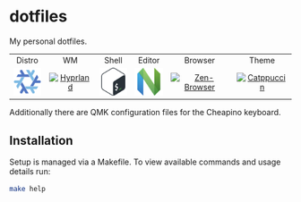 # dotfiles

My personal dotfiles.

<table>
  <tr>
    <td align="center">Distro</td>
    <td align="center">WM</td>
    <td align="center">Shell</td>
    <td align="center">Editor</td>
    <td align="center">Browser</td>
    <td align="center">Theme</td>
  </tr>
  <tr>
    <td align="center">
      <a href="https://nixos.org/">
        <img src="https://raw.githubusercontent.com/devicons/devicon/master/icons/nixos/nixos-original.svg" alt="NixOS" width=50 height=50 onclick="return false;">
      </a>
    </td>
    <td align="center">
      <a href="https://hypr.land/">
        <img src="https://wiki.hypr.land/favicon.svg" alt="Hyprland" width=50 height=50 onclick="return false;">
      </a>
    </td>
    <td align="center">
      <a href="https://www.gnu.org/software/bash/">
        <img src="https://raw.githubusercontent.com/devicons/devicon/master/icons/bash/bash-original.svg" alt="Bash" width=50 height=50 onclick="return false;">
      </a>
    </td>
    <td align="center">
      <a href="https://neovim.io/">
        <img src="https://raw.githubusercontent.com/devicons/devicon/master/icons/neovim/neovim-original.svg" alt="NeoVim" width=50 height=50 onclick="return false;">
      </a>
    </td>
    <td align="center">
      <a href="https://zen-browser.app/">
        <img src="https://raw.githubusercontent.com/zen-browser/desktop/dev/docs/assets/zen-light.svg" alt="Zen-Browser" width=50 height=50 onclick="return false;">
      </a>
    </td>
    <td align="center">
      <a href="https://catppuccin.com/">
        <img src="https://catppuccin.com/favicon.png" alt="Catppuccin" width=50 height=50 onclick="return false;">
      </a>
    </td>
  </tr>
</table>

Additionally there are QMK configuration files for the Cheapino keyboard.

## Installation

Setup is managed via a Makefile. To view available commands and usage details run:
```sh
make help
```
